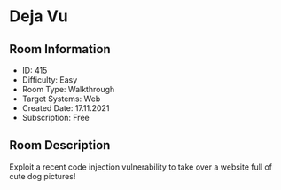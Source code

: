 ﻿# Deja Vu

## Room Information
- ID: 415
- Difficulty: Easy
- Room Type: Walkthrough
- Target Systems: Web
- Created Date: 17.11.2021
- Subscription: Free

## Room Description
Exploit a recent code injection vulnerability to take over a website full of cute dog pictures!
